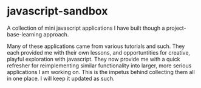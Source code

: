 # javascript-sandbox
A collection of mini javascript applications I have built though a project-base-learning approach. 

Many of these applications came from various tutorials and such. They each provided me with their own lessons, and opportuntities for creative, playful exploration with javascript. They now provide me with a quick refresher for reimplementing similar functionality into larger, more serious applications I am working on. This is the impetus behind collecting them all in one place. I will keep it updated as such.
